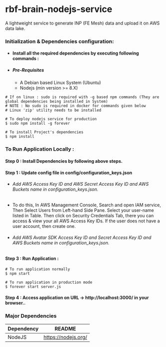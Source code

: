 # rbf-brain-nodejs-service
A lightweight service to generate INP (FE Mesh) data and upload it on AWS data lake.
### Initialization & Dependencies configuration:
- #### Install all the required dependencies by executing following commands :
- ##### Pre-Requisites
    - A Debian based Linux System (Ubuntu)
    - Nodejs (min version >= 8.X)
```
# If on linux : sudo is required with -g based npm commands (They are global dependencies being installed in System)
# NOTE : No sudo is required in docker for commands given below
# Linux 'zip' utility needs to be installed

# To deploy nodejs service for production
$ sudo npm install -g forever

# To install Project's dependencies
$ npm install
```

### To Run Application Locally : 
#### Step 0 : Install Dependencies by following above steps.
#### Step 1 : Update config file in config/configuration_keys.json
  - ###### Add AWS Access Key ID and AWS Secret Access Key ID and AWS Buckets name in configuration_keys.json.
  - To do this, In AWS Management Console, Search and open IAM service, Then Select Users from Left-hand Side Pane. Select your user-name listed in Table. Then click on Security Credentials Tab, there you can access & view your all AWS Access Key IDs. If the user does not have a user account, then create one.
  - ###### Add AWS Avatar SDK Access Key ID and Secret Access Key ID and AWS Buckets name in configuration_keys.json.
#### Step 3 : Run Application :
```
# To run application normally 
$ npm start

# To run application in production mode 
$ forever start server.js
```
#### Step 4 : Access application on URL -> http://localhost:3000/ in your browser..

### Major Dependencies

| Dependency  | README |
| ------ | ------ |
| NodeJS | https://nodejs.org/|
